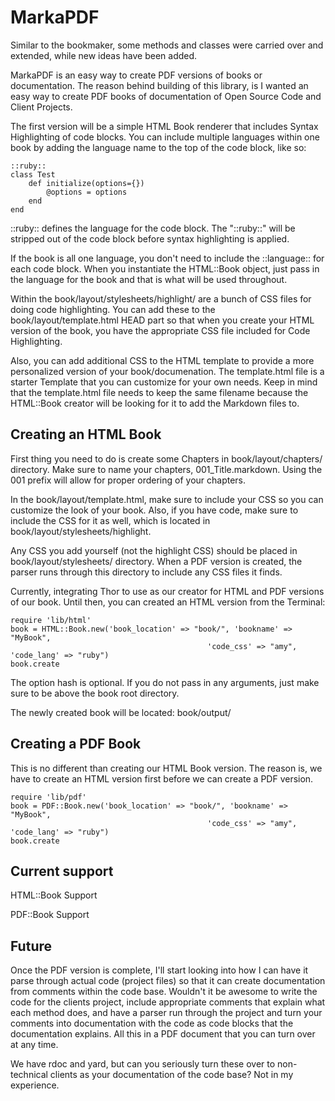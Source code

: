 # MarkaPDF

Similar to the bookmaker, some methods and classes were carried over and extended,
while new ideas have been added.

MarkaPDF is an easy way to create PDF versions of books or documentation. The reason behind
building of this library, is I wanted an easy way to create PDF books of documentation of
Open Source Code and Client Projects. 

The first version will be a simple HTML Book renderer that includes Syntax Highlighting of
code blocks. You can include multiple languages within one book by adding the language
name to the top of the code block, like so:

	::ruby::
	class Test
		def initialize(options={})
			@options = options
		end
	end

::ruby:: defines the language for the code block. The "::ruby::" will be stripped out of
the code block before syntax highlighting is applied.

If the book is all one language, you don't need to include the ::language:: for each code
block. When you instantiate the HTML::Book object, just pass in the language for the book
and that is what will be used throughout.

Within the book/layout/stylesheets/highlight/ are a bunch of CSS files for doing code
highlighting. You can add these to the book/layout/template.html HEAD part so that
when you create your HTML version of the book, you have the appropriate CSS file
included for Code Highlighting.

Also, you can add additional CSS to the HTML template to provide a more personalized
version of your book/documenation. The template.html file is a starter Template that 
you can customize for your own needs. Keep in mind that the template.html file needs
to keep the same filename because the HTML::Book creator will be looking for it to
add the Markdown files to.

## Creating an HTML Book

First thing you need to do is create some Chapters in book/layout/chapters/ directory.
Make sure to name your chapters, 001_Title.markdown. Using the 001 prefix will allow
for proper ordering of your chapters.

In the book/layout/template.html, make sure to include your CSS so you can customize
the look of your book. Also, if you have code, make sure to include the CSS for it
as well, which is located in book/layout/stylesheets/highlight. 

Any CSS you add yourself (not the highlight CSS) should be placed in book/layout/stylesheets/
directory. When a PDF version is created, the parser runs through this directory
to include any CSS files it finds.

Currently, integrating Thor to use as our creator for HTML and PDF versions of our book.
Until then, you can created an HTML version from the Terminal:

	require 'lib/html'
	book = HTML::Book.new('book_location' => "book/", 'bookname' => "MyBook", 
												'code_css' => "amy", 'code_lang' => "ruby")
	book.create

The option hash is optional. If you do not pass in any arguments, just make sure to be above
the book root directory.

The newly created book will be located: book/output/


## Creating a PDF Book

This is no different than creating our HTML Book version. The reason is, we have to create
an HTML version first before we can create a PDF version.

	require 'lib/pdf'
	book = PDF::Book.new('book_location' => "book/", 'bookname' => "MyBook", 
												'code_css' => "amy", 'code_lang' => "ruby")
	book.create


## Current support

HTML::Book Support

PDF::Book Support

## Future

Once the PDF version is complete, I'll start looking into how I can have it parse through
actual code (project files) so that it can create documentation from comments within the
code base. Wouldn't it be awesome to write the code for the clients project, include
appropriate comments that explain what each method does, and have a parser run through
the project and turn your comments into documentation with the code as code blocks
that the documentation explains. All this in a PDF document that you can turn over at
any time. 

We have rdoc and yard, but can you seriously turn these over to non-technical clients
as your documentation of the code base? Not in my experience.
